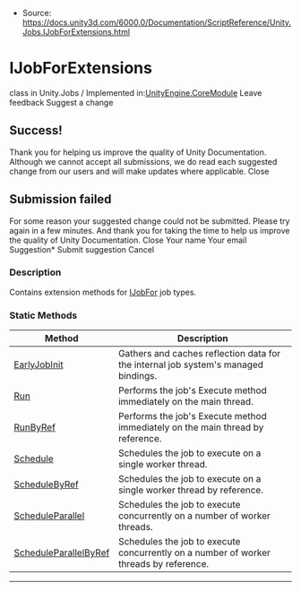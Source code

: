 * Source: https://docs.unity3d.com/6000.0/Documentation/ScriptReference/Unity.Jobs.IJobForExtensions.html

# IJobForExtensions
class in Unity.Jobs
/
Implemented in:[UnityEngine.CoreModule](https://docs.unity3d.com/6000.0/Documentation/ScriptReference/UnityEngine.CoreModule.html)
Leave feedback
Suggest a change
## Success!
Thank you for helping us improve the quality of Unity Documentation. Although we cannot accept all submissions, we do read each suggested change from our users and will make updates where applicable.
Close
## Submission failed
For some reason your suggested change could not be submitted. Please <a>try again</a> in a few minutes. And thank you for taking the time to help us improve the quality of Unity Documentation.
Close
Your name Your email Suggestion* Submit suggestion
Cancel
### Description
Contains extension methods for [IJobFor](https://docs.unity3d.com/6000.0/Documentation/ScriptReference/Unity.Jobs.IJobFor.html) job types.
### Static Methods
Method | Description  
---|---  
[EarlyJobInit](https://docs.unity3d.com/6000.0/Documentation/ScriptReference/Unity.Jobs.IJobForExtensions.EarlyJobInit.html) | Gathers and caches reflection data for the internal job system's managed bindings.  
[Run](https://docs.unity3d.com/6000.0/Documentation/ScriptReference/Unity.Jobs.IJobForExtensions.Run.html) | Performs the job's Execute method immediately on the main thread.  
[RunByRef](https://docs.unity3d.com/6000.0/Documentation/ScriptReference/Unity.Jobs.IJobForExtensions.RunByRef.html) | Performs the job's Execute method immediately on the main thread by reference.  
[Schedule](https://docs.unity3d.com/6000.0/Documentation/ScriptReference/Unity.Jobs.IJobForExtensions.Schedule.html) | Schedules the job to execute on a single worker thread.  
[ScheduleByRef](https://docs.unity3d.com/6000.0/Documentation/ScriptReference/Unity.Jobs.IJobForExtensions.ScheduleByRef.html) | Schedules the job to execute on a single worker thread by reference.  
[ScheduleParallel](https://docs.unity3d.com/6000.0/Documentation/ScriptReference/Unity.Jobs.IJobForExtensions.ScheduleParallel.html) | Schedules the job to execute concurrently on a number of worker threads.  
[ScheduleParallelByRef](https://docs.unity3d.com/6000.0/Documentation/ScriptReference/Unity.Jobs.IJobForExtensions.ScheduleParallelByRef.html) | Schedules the job to execute concurrently on a number of worker threads by reference.  
* * *
